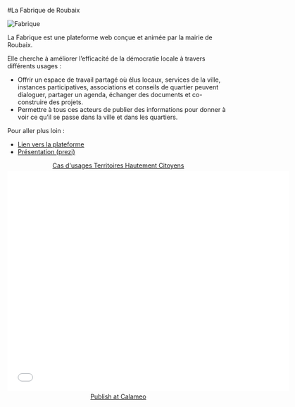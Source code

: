 #La Fabrique de Roubaix

![Fabrique](https://framapic.org/UcqYNkQKDFVY/hHN1Xm0n)

La Fabrique est une plateforme web conçue et animée par la mairie de Roubaix.

Elle cherche à améliorer l’efficacité de la démocratie locale à travers différents usages :

* Offrir un espace de travail partagé où élus locaux, services de la ville, instances participatives, associations et conseils de quartier peuvent dialoguer, partager un agenda, échanger des documents et co-construire des projets.
* Permettre à tous ces acteurs de publier des informations pour donner à voir ce qu’il se passe dans la ville et dans les quartiers.

Pour aller plus loin :

* [Lien vers la plateforme](http://lafabrique.ville-roubaix.fr/)
* [Présentation (prezi)](http://prezi.com/ydftcvepqtev/?utm_campaign=share&utm_medium=copy&rc=ex0share)

<div style="text-align:center;"><div style="margin:8px 0px 4px;"><a href="http://www.calameo.com/books/0005746786d59bea5e0b6" target="_blank">Cas d'usages Territoires Hautement Citoyens</a></div><iframe src="//v.calameo.com/?bkcode=0005746786d59bea5e0b6" width="640" height="500" frameborder="0" scrolling="no" allowtransparency allowfullscreen style="margin:0 auto;"></iframe><div style="margin:4px 0px 8px;"><a href="http://www.calameo.com/">Publish at Calameo</a></div></div>
